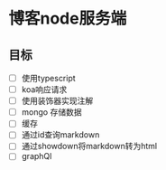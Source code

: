 # 博客node服务端

## 目标

- [ ] 使用typescript
- [ ] koa响应请求
- [ ] 使用装饰器实现注解
- [ ] mongo 存储数据
- [ ] 缓存
- [ ] 通过id查询markdown
- [ ] 通过showdown将markdown转为html
- [ ] graphQl
